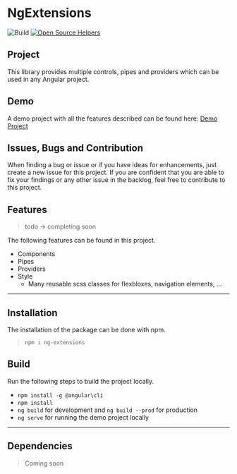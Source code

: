 # NgExtensions

![Build](https://github.com/dnagl/ng-extensions/workflows/Build/badge.svg)
[![Open Source Helpers](https://www.codetriage.com/dnagl/ng-extensions/badges/users.svg)](https://www.codetriage.com/dnagl/ng-extensions)

## Project

This library provides multiple controls, pipes and providers which can be used in any Angular project.

## Demo

A demo project with all the features described can be found here: [Demo Project](https://dnagl.github.io/ng-extensions/)

## Issues, Bugs and Contribution

When finding a bug or issue or if you have ideas for enhancements, 
just create a new issue for this project. If you are confident that you are able to fix your findings or any other issue in the backlog, feel free to contribute to this project.

## Features

> todo -> completing soon

The following features can be found in this project.

* Components
* Pipes
* Providers
* Style
  * Many reusable scss classes for flexbloxes, navigation elements, ...

---

## Installation

The installation of the package can be done with npm.
> `npm i ng-extensions`

## Build

Run the following steps to build the project locally.

* `npm install -g @angular\cli`
* `npm install`
* `ng build` for development and `ng build --prod` for production
* `ng serve` for running the demo project locally

---

## Dependencies

> Coming soon
